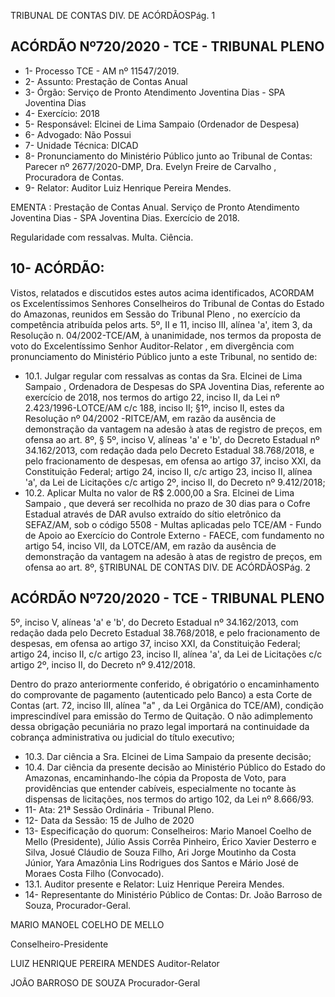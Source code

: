 TRIBUNAL DE CONTAS DIV. DE ACÓRDÃOSPág. 1

## ACÓRDÃO Nº720/2020 - TCE - TRIBUNAL PLENO

- 1- Processo TCE - AM nº 11547/2019.
- 2- Assunto: Prestação de Contas Anual
- 3- Órgão: Serviço de Pronto Atendimento Joventina Dias - SPA Joventina Dias
- 4- Exercício: 2018
- 5- Responsável: Elcinei de Lima Sampaio (Ordenador de Despesa)
- 6- Advogado: Não Possui
- 7- Unidade Técnica: DICAD
- 8- Pronunciamento  do  Ministério  Público  junto  ao  Tribunal  de  Contas: Parecer  nº 2677/2020-DMP, Dra. Evelyn Freire de Carvalho , Procuradora de Contas.
- 9- Relator: Auditor Luiz Henrique Pereira Mendes.

EMENTA :  Prestação  de  Contas  Anual.  Serviço  de Pronto Atendimento Joventina Dias - SPA Joventina Dias. Exercício de 2018.

Regularidade com ressalvas. Multa. Ciência.

## 10-  ACÓRDÃO:

Vistos, relatados e discutidos estes autos acima identificados, ACORDAM os Excelentíssimos Senhores Conselheiros do Tribunal de Contas do Estado do Amazonas, reunidos em Sessão do Tribunal Pleno , no exercício da competência atribuída pelos arts. 5º, II e 11, inciso III, alínea 'a', item 3, da Resolução n. 04/2002-TCE/AM, à unanimidade, nos termos da proposta de voto do Excelentíssimo Senhor Auditor-Relator , em divergência com pronunciamento do Ministério Público junto a este Tribunal, no sentido de:

- 10.1. Julgar  regular  com  ressalvas as  contas  da  Sra. Elcinei  de  Lima Sampaio ,  Ordenadora de Despesas do SPA Joventina Dias, referente ao  exercício  de  2018,  nos  termos  do  artigo  22,  inciso  II,  da  Lei  nº 2.423/1996-LOTCE/AM  c/c  188,  inciso  II;  §1º,  inciso  II,  estes  da Resolução nº 04/2002 -RITCE/AM,  em  razão  da  ausência de demonstração da vantagem na adesão à atas de registro de preços, em ofensa ao art. 8º, § 5º, inciso V, alíneas 'a' e 'b', do Decreto Estadual nº 34.162/2013, com redação dada pelo Decreto Estadual 38.768/2018, e pelo fracionamento de despesas, em ofensa ao artigo 37, inciso XXI, da Constituição Federal; artigo 24, inciso II, c/c artigo 23, inciso II, alínea 'a', da Lei de Licitações c/c artigo 2º, inciso II, do Decreto nº 9.412/2018;
- 10.2. Aplicar Multa no valor de R$ 2.000,00 a Sra. Elcinei de Lima Sampaio , que  deverá  ser  recolhida  no  prazo  de  30  dias  para  o  Cofre  Estadual através de DAR avulso extraído do sítio eletrônico da SEFAZ/AM, sob o código  5508  -  Multas  aplicadas  pelo  TCE/AM  -  Fundo  de  Apoio  ao Exercício do Controle Externo - FAECE, com fundamento no artigo 54, inciso  VII,  da  LOTCE/AM,  em  razão  da  ausência  de  demonstração  da vantagem na adesão à atas de registro de preços, em ofensa ao art. 8º, §TRIBUNAL DE CONTAS DIV. DE ACÓRDÃOSPág. 2

## ACÓRDÃO Nº720/2020 - TCE - TRIBUNAL PLENO

5º, inciso V, alíneas 'a' e 'b', do Decreto Estadual nº 34.162/2013, com redação dada pelo Decreto Estadual 38.768/2018, e pelo fracionamento de despesas, em ofensa ao artigo 37, inciso XXI, da Constituição Federal; artigo 24, inciso II, c/c artigo 23, inciso II, alínea 'a', da Lei de Licitações c/c artigo 2º, inciso II, do Decreto nº 9.412/2018.

Dentro do prazo anteriormente conferido, é obrigatório o encaminhamento do comprovante de pagamento (autenticado pelo Banco) a esta Corte de Contas  (art.  72,  inciso  III,  alínea  "a"  ,  da  Lei  Orgânica  do  TCE/AM), condição  imprescindível  para  emissão  do  Termo  de  Quitação.  O  não adimplemento dessa obrigação  pecuniária  no  prazo  legal  importará  na continuidade da cobrança administrativa ou judicial do título executivo;

- 10.3. Dar ciência a Sra. Elcinei de Lima Sampaio da presente decisão;
- 10.4. Dar  ciência da  presente  decisão  ao  Ministério  Público  do  Estado  do Amazonas, encaminhando-lhe cópia da Proposta de Voto, para providências  que  entender  cabíveis,  especialmente  no  tocante  às dispensas de licitações, nos termos do artigo 102, da Lei nº 8.666/93.
- 11-  Ata: 21ª Sessão Ordinária - Tribunal Pleno.
- 12-  Data da Sessão: 15 de Julho de 2020
- 13-  Especificação do quorum: Conselheiros: Mario Manoel Coelho de Mello (Presidente), Júlio Assis Corrêa Pinheiro, Érico Xavier Desterro e Silva, Josué Cláudio de Souza Filho, Ari Jorge Moutinho da Costa Júnior, Yara Amazônia Lins Rodrigues dos Santos e Mário José de Moraes Costa Filho (Convocado).
- 13.1. Auditor presente e Relator: Luiz Henrique Pereira Mendes.
- 14-  Representante  do  Ministério  Público  de  Contas: Dr. João  Barroso  de  Souza, Procurador-Geral.

MARIO MANOEL COELHO DE MELLO

Conselheiro-Presidente

LUIZ HENRIQUE PEREIRA MENDES Auditor-Relator

JOÃO BARROSO DE SOUZA Procurador-Geral